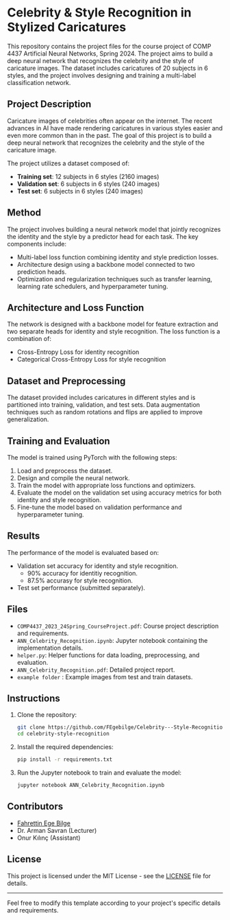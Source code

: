 # Celebrity & Style Recognition in Stylized Caricatures

This repository contains the project files for the course project of COMP 4437 Artificial Neural Networks, Spring 2024. The project aims to build a deep neural network that recognizes the celebrity and the style of caricature images. The dataset includes caricatures of 20 subjects in 6 styles, and the project involves designing and training a multi-label classification network.

## Project Description

Caricature images of celebrities often appear on the internet. The recent advances in AI have made rendering caricatures in various styles easier and even more common than in the past. The goal of this project is to build a deep neural network that recognizes the celebrity and the style of the caricature image. 

The project utilizes a dataset composed of:
- **Training set**: 12 subjects in 6 styles (2160 images)
- **Validation set**: 6 subjects in 6 styles (240 images)
- **Test set**: 6 subjects in 6 styles (240 images)

## Method

The project involves building a neural network model that jointly recognizes the identity and the style by a predictor head for each task. The key components include:
- Multi-label loss function combining identity and style prediction losses.
- Architecture design using a backbone model connected to two prediction heads.
- Optimization and regularization techniques such as transfer learning, learning rate schedulers, and hyperparameter tuning.

## Architecture and Loss Function

The network is designed with a backbone model for feature extraction and two separate heads for identity and style recognition. The loss function is a combination of:
- Cross-Entropy Loss for identity recognition
- Categorical Cross-Entropy Loss for style recognition

## Dataset and Preprocessing

The dataset provided includes caricatures in different styles and is partitioned into training, validation, and test sets. Data augmentation techniques such as random rotations and flips are applied to improve generalization.

## Training and Evaluation

The model is trained using PyTorch with the following steps:
1. Load and preprocess the dataset.
2. Design and compile the neural network.
3. Train the model with appropriate loss functions and optimizers.
4. Evaluate the model on the validation set using accuracy metrics for both identity and style recognition.
5. Fine-tune the model based on validation performance and hyperparameter tuning.

## Results

The performance of the model is evaluated based on:
- Validation set accuracy for identity and style recognition.
    - 90% accuracy for identitiy recognition.
    - 87.5% accurasy for style recognition.
- Test set performance (submitted separately).

## Files

- `COMP4437_2023_24Spring_CourseProject.pdf`: Course project description and requirements.
- `ANN_Celebrity_Recognition.ipynb`: Jupyter notebook containing the implementation details.
- `helper.py`: Helper functions for data loading, preprocessing, and evaluation.
- `ANN_Celebrity_Recognition.pdf`: Detailed project report.
- `example folder` : Example images from test and train datasets.

## Instructions

1. Clone the repository:
   ```bash
   git clone https://github.com/FEgebilge/Celebrity---Style-Recognition-in-Stylized-Caricatures.git
   cd celebrity-style-recognition
   ```

2. Install the required dependencies:
   ```bash
   pip install -r requirements.txt
   ```

3. Run the Jupyter notebook to train and evaluate the model:
   ```bash
   jupyter notebook ANN_Celebrity_Recognition.ipynb
   ```

## Contributors

- [Fahrettin Ege Bilge](https://github.com/FEgebilge)
- Dr. Arman Savran (Lecturer)
- Onur Kılınç (Assistant)

## License

This project is licensed under the MIT License - see the [LICENSE](LICENSE) file for details.

---

Feel free to modify this template according to your project's specific details and requirements.
